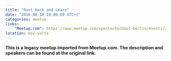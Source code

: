 ```yaml
---
title: "Rust Hack and Learn"
date: "2016-08-10 19:00:00 UTC+2"
categories: meetup 
links:
    "Meetup.com": https://www.meetup.com/opentechschool-berlin/events/231575276/
location: moz-volta
---
```


<strong>This is a legacy meetup imported from Meetup.com. The description and speakers can be found at the original link.</strong>